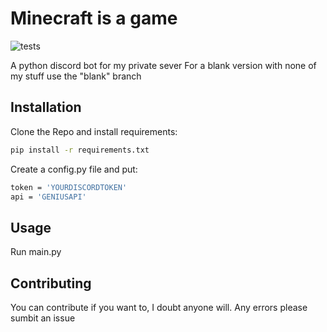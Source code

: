 # Minecraft is a game
![tests](https://img.shields.io/badge/Tests-Passing-sucess)

A python discord bot for my private sever
For a blank version with none of my stuff use the "blank" branch

## Installation

Clone the Repo and install requirements:

```bash
pip install -r requirements.txt
```

Create a config.py file and put:

```bash
token = 'YOURDISCORDTOKEN'
api = 'GENIUSAPI'
```


## Usage


Run main.py

## Contributing
You can contribute if you want to, I doubt anyone will. Any errors please sumbit an issue
